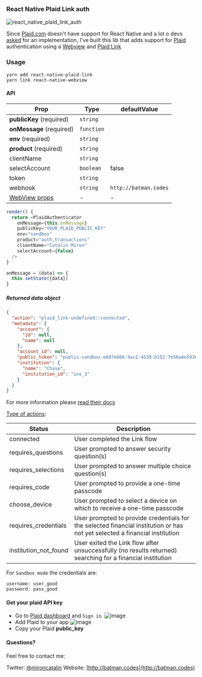 ### React Native Plaid Link auth

![react_native_plaid_link_auth](https://user-images.githubusercontent.com/2805320/29003828-ad4ab974-7ac6-11e7-90f9-e7b637b58de1.gif)

Since [Plaid.com](https://plaid.com/) doesn't have support for React Native and
a lot o devs [asked](https://github.com/plaid/link/issues/153) for an
implementation, I've built this lib that adds support for
[Plaid](https://plaid.com/) authentication using a
[Webview](https://plaid.com/docs/quickstart/#webview-integration) and
[Plaid Link](https://blog.plaid.com/announcing-a-new-mobile-experience-for-link/)

### Usage

```
yarn add react-native-plaid-link
yarn link react-native-webview
```

#### API

| Prop                                                                       | Type       | defaultValue          |
| -------------------------------------------------------------------------- | ---------- | --------------------- |
| **publicKey** (required)                                                   | `string`   |                       |
| **onMessage** (required)                                                   | `function` |                       |
| **env** (required)                                                         | `string`   |                       |
| **product** (required)                                                     | `string`   |                       |
| clientName                                                                 | `string`   |                       |
| selectAccount                                                              | `boolean`  | false                 |
| token                                                                      | `string`    |                       |
| webhook                                                                    | `string`   | `http://batman.codes` |
| [WebView props][WebViewPropsRef]                                           | -          | -                     |

[WebViewPropsRef]: https://github.com/react-native-community/react-native-webview/blob/master/docs/Reference.md#props-index

```js
render() {
  return <PlaidAuthenticator
    onMessage={this.onMessage}
    publicKey="YOUR_PLAID_PUBLIC_KEY"
    env="sandbox"
    product="auth,transactions"
    clientName="Catalin Miron"
    selectAccount={false}
  />
}

onMessage = (data) => {
  this.setState({data})
}
```

##### Returned **data** object

```json
{
  "action": "plaid_link-undefined::connected",
  "metadata": {
    "account": {
      "id": null,
      "name": null
    },
    "account_id": null,
    "public_token": "public-sandbox-e697e666-9ac2-4538-b152-7e56a4e59365",
    "institution": {
      "name": "Chase",
      "institution_id": "ins_3"
    }
  }
}
```

For more information please
[read their docs](https://plaid.com/docs/quickstart/#accessing-item-data)

[Type of actions](https://plaid.com/docs/api/#onexit-callback):

| Status                | Description                                                                                                                 |
| --------------------- | --------------------------------------------------------------------------------------------------------------------------- |
| connected             | User completed the Link flow                                                                                                |
| requires_questions    | User prompted to answer security question(s)                                                                                |
| requires_selections   | User prompted to answer multiple choice question(s)                                                                         |
| requires_code         | User prompted to provide a one-time passcode                                                                                |
| choose_device         | User prompted to select a device on which to receive a one-time passcode                                                    |
| requires_credentials  | User prompted to provide credentials for the selected financial institution or has not yet selected a financial institution |
| institution_not_found | User exited the Link flow after unsuccessfully (no results returned) searching for a financial institution                  |

For `Sandbox mode` the credentials are:

```
username: user_good
password: pass_good
```

#### Get your plaid API key

* Go to [Plaid dashboard](https://dashboard.plaid.com/signin) and `Sign in`.
  ![image](https://user-images.githubusercontent.com/2805320/29003405-274c972c-7abf-11e7-89f5-dffce0d0132a.png)
* Add Plaid to your app
  ![image](https://user-images.githubusercontent.com/2805320/29003409-36d48042-7abf-11e7-8e55-01a1e184fb49.png)
* Copy your Plaid **public_key**

#### Questions?

Feel free to contact me:

Twitter: [@mironcatalin](http://twitter.com) Website:
[http://batman.codes](http://batman.codes)
